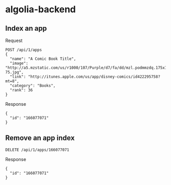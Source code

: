 # algolia-backend

>

## Index an app

Request

    POST /api/1/apps
    {
      "name": "A Comic Book Title",
      "image": "http://a5.mzstatic.com/us/r1000/107/Purple/d7/fa/dd/mzl.podmmzdq.175x175-75.jpg",
      "link": "http://itunes.apple.com/us/app/disney-comics/id422295758?mt=8",
      "category": "Books",
      "rank": 36
    }

Response

    {
      "id": "166077071"
    }

## Remove an app index

    DELETE /api/1/apps/166077071

Response

    {
      "id": "166077071"
    }
